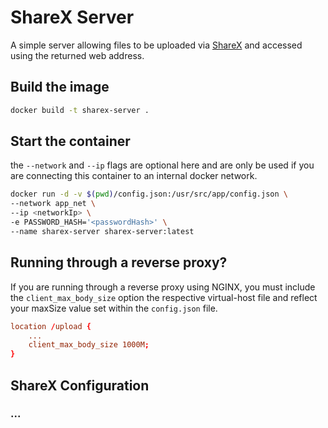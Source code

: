 # ShareX Server

A simple server allowing files to be uploaded via [ShareX](https://sharex.github.io/) and accessed using the returned web address.

## Build the image

```bash
docker build -t sharex-server .
```

## Start the container
the `--network` and `--ip` flags are optional here and are only be used if you are connecting this container to an internal docker network.
```bash
docker run -d -v $(pwd)/config.json:/usr/src/app/config.json \
--network app_net \
--ip <networkIp> \
-e PASSWORD_HASH='<passwordHash>' \
--name sharex-server sharex-server:latest
```

## Running through a reverse proxy?

If you are running through a reverse proxy using NGINX, you must include the `client_max_body_size` option the respective virtual-host file and reflect your maxSize value set within the `config.json` file.

```conf
location /upload {
    ...
    client_max_body_size 1000M;
}
```

## ShareX Configuration

### ...